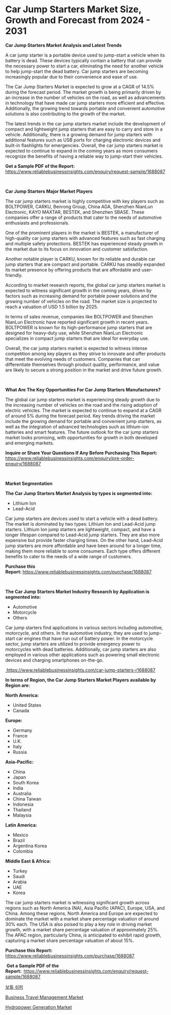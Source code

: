 <p><h1>Car Jump Starters Market Size, Growth and Forecast from 2024 - 2031</h1></p><p><strong>Car Jump Starters Market Analysis and Latest Trends</strong></p>
<p><p>A car jump starter is a portable device used to jump-start a vehicle when its battery is dead. These devices typically contain a battery that can provide the necessary power to start a car, eliminating the need for another vehicle to help jump-start the dead battery. Car jump starters are becoming increasingly popular due to their convenience and ease of use.</p><p>The Car Jump Starters Market is expected to grow at a CAGR of 14.5% during the forecast period. The market growth is being primarily driven by an increase in the number of vehicles on the road, as well as advancements in technology that have made car jump starters more efficient and effective. Additionally, the growing trend towards portable and convenient automotive solutions is also contributing to the growth of the market.</p><p>The latest trends in the car jump starters market include the development of compact and lightweight jump starters that are easy to carry and store in a vehicle. Additionally, there is a growing demand for jump starters with additional features such as USB ports for charging electronic devices and built-in flashlights for emergencies. Overall, the car jump starters market is expected to continue to expand in the coming years as more consumers recognize the benefits of having a reliable way to jump-start their vehicles.</p></p>
<p><strong>Get a Sample PDF of the Report:&nbsp;</strong> <a href="https://www.reliablebusinessinsights.com/enquiry/request-sample/1688087">https://www.reliablebusinessinsights.com/enquiry/request-sample/1688087</a></p>
<p>&nbsp;</p>
<p><strong>Car Jump Starters Major Market Players</strong></p>
<p><p>The car jump starters market is highly competitive with key players such as BOLTPOWER, CARKU, Benrong Group, China AGA, Shenzhen NianLun Electronic, KAYO MAXTAR, BESTEK, and Shenzhen SBASE. These companies offer a range of products that cater to the needs of automotive enthusiasts and professionals.</p><p>One of the prominent players in the market is BESTEK, a manufacturer of high-quality car jump starters with advanced features such as fast charging and multiple safety protections. BESTEK has experienced steady growth in the market due to its focus on innovation and customer satisfaction.</p><p>Another notable player is CARKU, known for its reliable and durable car jump starters that are compact and portable. CARKU has steadily expanded its market presence by offering products that are affordable and user-friendly.</p><p>According to market research reports, the global car jump starters market is expected to witness significant growth in the coming years, driven by factors such as increasing demand for portable power solutions and the growing number of vehicles on the road. The market size is projected to reach a valuation of USD 1.5 billion by 2025.</p><p>In terms of sales revenue, companies like BOLTPOWER and Shenzhen NianLun Electronic have reported significant growth in recent years. BOLTPOWER is known for its high-performance jump starters that are designed for heavy-duty use, while Shenzhen NianLun Electronic specializes in compact jump starters that are ideal for everyday use.</p><p>Overall, the car jump starters market is expected to witness intense competition among key players as they strive to innovate and offer products that meet the evolving needs of customers. Companies that can differentiate themselves through product quality, performance, and value are likely to secure a strong position in the market and drive future growth.</p></p>
<p>&nbsp;</p>
<p><strong>What Are The Key Opportunities For Car Jump Starters Manufacturers?</strong></p>
<p><p>The global car jump starters market is experiencing steady growth due to the increasing number of vehicles on the road and the rising adoption of electric vehicles. The market is expected to continue to expand at a CAGR of around 5% during the forecast period. Key trends driving the market include the growing demand for portable and convenient jump starters, as well as the integration of advanced technologies such as lithium-ion batteries and smart features. The future outlook for the car jump starters market looks promising, with opportunities for growth in both developed and emerging markets.</p></p>
<p><strong>Inquire or Share Your Questions If Any Before Purchasing This Report:</strong> <a href="https://www.reliablebusinessinsights.com/enquiry/pre-order-enquiry/1688087">https://www.reliablebusinessinsights.com/enquiry/pre-order-enquiry/1688087</a></p>
<p>&nbsp;</p>
<p><strong>Market Segmentation</strong></p>
<p><strong>The Car Jump Starters Market Analysis by types is segmented into:</strong></p>
<p><ul><li>Lithium Ion</li><li>Lead-Acid</li></ul></p>
<p><p>Car jump starters are devices used to start a vehicle with a dead battery. The market is dominated by two types: Lithium Ion and Lead-Acid jump starters. Lithium Ion jump starters are lightweight, compact, and have a longer lifespan compared to Lead-Acid jump starters. They are also more expensive but provide faster charging times. On the other hand, Lead-Acid jump starters are more affordable and have been around for a longer time, making them more reliable to some consumers. Each type offers different benefits to cater to the needs of a wide range of customers.</p></p>
<p><strong>Purchase this Report:&nbsp;</strong><a href="https://www.reliablebusinessinsights.com/purchase/1688087">https://www.reliablebusinessinsights.com/purchase/1688087</a></p>
<p>&nbsp;</p>
<p><strong>The Car Jump Starters Market Industry Research by Application is segmented into:</strong></p>
<p><ul><li>Automotive</li><li>Motorcycle</li><li>Others</li></ul></p>
<p><p>Car jump starters find applications in various sectors including automotive, motorcycle, and others. In the automotive industry, they are used to jump-start car engines that have run out of battery power. In the motorcycle sector, jump starters are utilized to provide emergency power to motorcycles with dead batteries. Additionally, car jump starters are also employed in various other applications such as powering small electronic devices and charging smartphones on-the-go.</p></p>
<p><a href="https://www.reliablebusinessinsights.com/car-jump-starters-r1688087">&nbsp;https://www.reliablebusinessinsights.com/car-jump-starters-r1688087</a></p>
<p><strong>In terms of Region, the Car Jump Starters Market Players available by Region are:</strong></p>
<p>
    <p> <strong> North America: </strong>
        <ul>
            <li>United States</li>
            <li>Canada</li>
        </ul>
        </p> 
    <p> <strong> Europe: </strong>
        <ul>
            <li>Germany</li>
            <li>France</li>
            <li>U.K.</li>
            <li>Italy</li>
            <li>Russia</li>
        </ul>
        </p> 
    <p> <strong> Asia-Pacific: </strong>
        <ul>
            <li>China</li>
            <li>Japan</li>
            <li>South Korea</li>
            <li>India</li>
            <li>Australia</li>
            <li>China Taiwan</li>
            <li>Indonesia</li>
            <li>Thailand</li>
            <li>Malaysia</li>
        </ul>
        </p> 
    <p> <strong> Latin America: </strong>
        <ul>
            <li>Mexico</li>
            <li>Brazil</li>
            <li>Argentina Korea</li>
            <li>Colombia</li>
        </ul>
        </p> 
    <p> <strong> Middle East & Africa: </strong>
        <ul>
            <li>Turkey</li>
            <li>Saudi</li>
            <li>Arabia</li>
            <li>UAE</li>
            <li>Korea</li>
        </ul>
    </p>
    </p>
<p><p>The car jump starters market is witnessing significant growth across regions such as North America (NA), Asia Pacific (APAC), Europe, USA, and China. Among these regions, North America and Europe are expected to dominate the market with a market share percentage valuation of around 30% each. The USA is also poised to play a key role in driving market growth, with a market share percentage valuation of approximately 25%. The APAC region, particularly China, is anticipated to exhibit rapid growth, capturing a market share percentage valuation of about 15%.</p></p>
<p><strong>Purchase this Report: </strong><a href="https://www.reliablebusinessinsights.com/purchase/1688087">https://www.reliablebusinessinsights.com/purchase/1688087</a></p>
<p>&nbsp;<strong>Get a Sample PDF of the Report:&nbsp;&nbsp;</strong><a href="https://www.reliablebusinessinsights.com/enquiry/request-sample/1688087">https://www.reliablebusinessinsights.com/enquiry/request-sample/1688087</a></p>
<p><strong></strong></p>
<p><p><a href="https://github.com/KellyLyncyh543964/Market-Research-Report-List-2/blob/main/87299354405.md">보틀 쉬퍼</a></p><p><a href="https://github.com/DelaneyWill28/Market-Research-Report-List-1/blob/main/business-travel-management-market.md">Business Travel Management Market</a></p><p><a href="https://github.com/gordonLyman1905/Market-Research-Report-List-1/blob/main/hydropower-generation-market.md">Hydropower Generation Market</a></p></p>